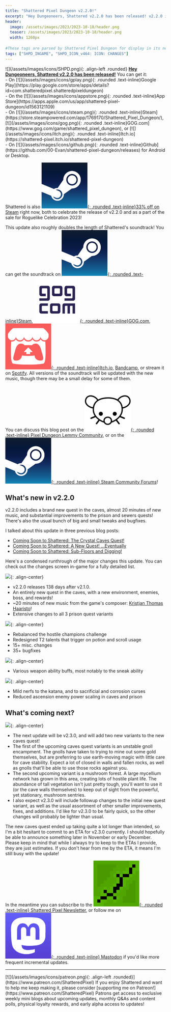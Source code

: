 ```yaml
---
title: "Shattered Pixel Dungeon v2.2.0!"
excerpt: "Hey Dungeoneers, Shattered v2.2.0 has been released! v2.2.0 includes a brand new quest in the caves, almost 20 minutes of new music, and substantial improvements to the prison and sewers quests! There's also the usual bunch of big and small tweaks and bugfixes."
header:
  image: /assets/images/2023/2023-10-18/header.png
  teaser: /assets/images/2023/2023-10-18/header.png
  width: 1260px

#These tags are parsed by Shattered Pixel Dungeon for display in its news feed
tags: ["SHPD_INGAME", "SHPD_ICON_v464: ICON: CHANGES"]
---
```


<div markdown="1" class="img-text">
![](/assets/images/icons/SHPD.png){: .align-left .rounded} <b><u>Hey Dungeoneers, Shattered v2.2.0 has been released!</u></b> You can get it:<br>- On [![](/assets/images/icons/gplay.png){: .rounded .text-inline}Google Play](https://play.google.com/store/apps/details?id=com.shatteredpixel.shatteredpixeldungeon)<br>- On the [![](/assets/images/icons/appstore.png){: .rounded .text-inline}App Store](https://apps.apple.com/us/app/shattered-pixel-dungeon/id1563121109)<br>- On [![](/assets/images/icons/steam.png){: .rounded .text-inline}Steam](https://store.steampowered.com/app/1769170/Shattered_Pixel_Dungeon/), [![](/assets/images/icons/gog.png){: .rounded .text-inline}GOG.com](https://www.gog.com/game/shattered_pixel_dungeon), or [![](/assets/images/icons/itch.png){: .rounded .text-inline}Itch.io](https://shattered-pixel.itch.io/shattered-pixel-dungeon)<br>- On [![](/assets/images/icons/github.png){: .rounded .text-inline}Github](https://github.com/00-Evan/shattered-pixel-dungeon/releases) for Android or Desktop.
</div>

Shattered is also [![](/assets/images/icons/steam.png){: .rounded .text-inline}33% off on Steam](https://store.steampowered.com/app/1769170/Shattered_Pixel_Dungeon/) right now, both to celebrate the release of v2.2.0 and as a part of the sale for Roguelike Celebration 2023!

This update also roughly doubles the length of Shattered's soundtrack! You can get the soundtrack on [![](/assets/images/icons/steam.png){: .rounded .text-inline}Steam](https://store.steampowered.com/app/1939650/Shattered_Pixel_Dungeon_Soundtrack/), [![](/assets/images/icons/gog.png){: .rounded .text-inline}GOG.com](https://www.gog.com/en/game/shattered_pixel_dungeon_soundtrack), [![](/assets/images/icons/itch.png){: .rounded .text-inline}Itch.io](https://shattered-pixel.itch.io/shattered-pixel-dungeon-soundtrack), [Bandcamp](https://kristjanthomashaaristo.bandcamp.com/album/shattered-pixel-dungeoen), or stream it on [Spotify](https://open.spotify.com/album/3dHngYgsOxqVLHqCGx545F?si=v9F1n8JjQlewZspwkUP2rA). All versions of the soundtrack will be updated with the new music, though there may be a small delay for some of them.

You can discuss this blog post on the [![](/assets/images/icons/lemmy.png){: .rounded .text-inline} Pixel Dungeon Lemmy Community](https://lemmy.world/post/6984630), or on the [![](/assets/images/icons/steam.png){: .rounded .text-inline} Steam Community Forums](https://steamcommunity.com/app/1769170/eventcomments/3882724699524523369)!

## What's new in v2.2.0

v2.2.0 includes a brand new quest in the caves, almost 20 minutes of new music, and substantial improvements to the prison and sewers quests! There's also the usual bunch of big and small tweaks and bugfixes.

I talked about this update in three previous blog posts:
- [Coming Soon to Shattered: The Crystal Caves Quest!](/blog/coming-soon-to-shattered-the-crystal-caves-quest.html)
- [Coming Soon to Shattered: A New Quest! …Eventually](/blog/coming-soon-to-shattered-a-new-quest-eventually.html)
- [Coming Soon to Shattered: Sub-Floors and Digging!](/blog/coming-soon-to-shattered-subfloors-and-digging.html)

Here's a condensed runthrough of the major changes this update. You can check out the changes screen in-game for a fully detailed list.

![](/assets/images/{{page.date|date:'%Y/%Y-%m-%d'}}/new.png){: .align-center}
- v2.2.0 releases 138 days after v2.1.0.
- An entirely new quest in the caves, with a new environment, enemies, boss, and rewards!
- ~20 minutes of new music from the game's composer: [Kristjan Thomas Haaristo](https://www.youtube.com/c/KristjanThomasHaaristo)!
- Extensive changes to all 3 prison quest variants

![](/assets/images/{{page.date|date:'%Y/%Y-%m-%d'}}/changes.png){: .align-center}
- Rebalanced the hostile champions challenge
- Redesigned T2 talents that trigger on potion and scroll usage
- 15+ misc. changes
- 35+ bugfixes

![](/assets/images/{{page.date|date:'%Y/%Y-%m-%d'}}/buffs.png){: .align-center}
- Various weapon ability buffs, most notably to the sneak ability

![](/assets/images/{{page.date|date:'%Y/%Y-%m-%d'}}/nerfs.png){: .align-center}
- Mild nerfs to the katana, and to sacrificial and corrosion curses
- Reduced ascension enemy power scaling in caves and prison

## What's coming next?

![](/assets/images/{{page.date|date:'%Y/%Y-%m-%d'}}/upcoming.png){: .align-center}

- The next update will be v2.3.0, and will add two new variants to the new caves quest!
- The first of the upcoming caves quest variants is an unstable gnoll encampment. The gnolls have taken to trying to mine out some gold themselves, but are preferring to use earth-moving magic with little care for cave stability. Expect a lot of closed in walls and fallen rocks, as well as gnolls that'll be able to use those rocks against you.
- The second upcoming variant is a mushroom forest. A large mycellium network has grown in this area, creating lots of hostile plant life. The abundance of tall vegetation isn't just pretty tough, you'll want to use it (or the cave walls themselves) to keep out of sight from the powerful, yet stationary, mushroom sentries.
- I also expect v2.3.0 will include followup changes to the initial new quest variant, as well as the usual assortment of other smaller improvements, fixes, and additions. I'd like for v2.3.0 to be fairly quick, so the other changes will probably be lighter than usual.

The new caves quest ended up taking quite a lot longer than intended, so I'm a bit hesitant to commit to an ETA for v2.3.0 currently. I should hopefully be able to announce something later in November or early December. Please keep in mind that while I always try to keep to the ETAs I provide, they are just estimates. If you don't hear from me by the ETA, it means I'm still busy with the update!

In the meantime you can subscribe to the [![](/assets/images/icons/avatar.png){: .rounded .text-inline} Shattered Pixel Newsletter](/newsletter), or follow me on [![](/assets/images/icons/mastodon.png){: .rounded .text-inline} Mastodon](https://mastodon.gamedev.place/@ShatteredPixel) if you'd like more frequent incremental updates.

---

<div markdown="1" style="display: inline-block;">
[![](/assets/images/icons/patreon.png){: .align-left .rounded}](https://www.patreon.com/ShatteredPixel) If you enjoy Shattered and want to help me keep making it, please consider [supporting me on Patreon!](https://www.patreon.com/ShatteredPixel) Patrons get access to exclusive weekly mini blogs about upcoming updates, monthly Q&As and content polls, physical loyalty rewards, and early alpha access to updates!
</div>
